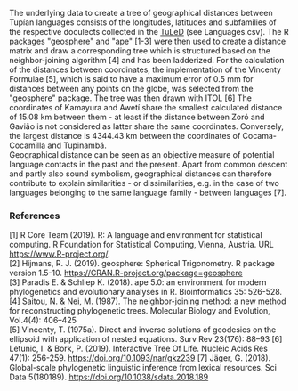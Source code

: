 The underlying data to create a tree of geographical distances between Tupían languages consists of the longitudes, latitudes and subfamilies of the respective doculects collected in the [TuLeD](http://tuled.org) (see Languages.csv). The R packages "geosphere" and "ape" [1-3] were then used to create a distance matrix and draw a corresponding tree which is structured based on the neighbor-joining algorithm [4] and has been ladderized. For the calculation of the distances between coordinates, the implementation of the Vincenty Formulae [5], which is said to have a maximum error of 0.5 mm for distances between any points on the globe, was selected from the "geosphere" package. The tree was then drawn with ITOL [6] 
The coordinates of Kamayura and Awetí share the smallest calculated distance of 15.08 km between them - at least if the distance between Zoró and Gavião is not considered as latter share the same coordinates. Conversely, the largest distance is 4344.43 km between the coordinates of Cocama-Cocamilla and Tupinambá.  
Geographical distance can be seen as an objective measure of potential language contacts in the past and the present. Apart from common descent and partly also sound symbolism, geographical distances can therefore contribute to explain similarities - or dissimilarities, e.g. in the case of two languages belonging to the same language family - between languages [7].

### References
[1] R Core Team (2019). R: A language and environment for statistical computing. R Foundation for Statistical Computing, Vienna,
  Austria. URL https://www.R-project.org/.  
[2] Hijmans, R. J. (2019). geosphere: Spherical Trigonometry. R package version 1.5-10. https://CRAN.R-project.org/package=geosphere  
[3] Paradis E. & Schliep K. (2018). ape 5.0: an environment for modern phylogenetics and evolutionary analyses in R. Bioinformatics 35:
  526-528.  
[4] Saitou, N. & Nei, M. (1987). The neighbor-joining method: a new method for reconstructing phylogenetic trees. Molecular Biology and Evolution, Vol.4(4): 406–425  
[5] Vincenty, T. (1975a). Direct and inverse solutions of geodesics on the ellipsoid with application of nested equations. Surv Rev 23(176): 88–93 
[6] Letunic, I. & Bork, P. (2019). Interactive Tree Of Life. Nucleic Acids Res 47(1): 256-259. https://doi.org/10.1093/nar/gkz239
[7] Jäger, G. (2018). Global-scale phylogenetic linguistic inference from lexical resources. Sci Data 5(180189). https://doi.org/10.1038/sdata.2018.189
